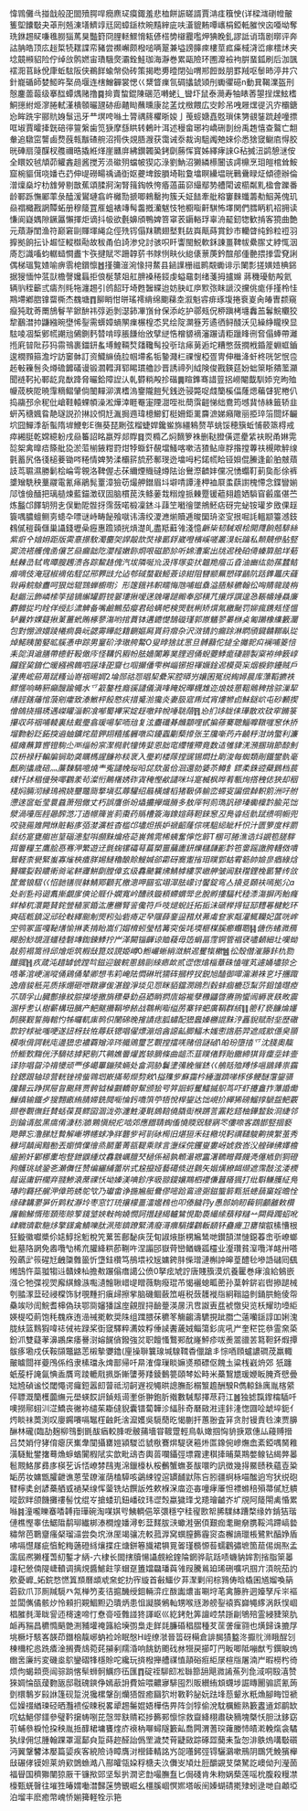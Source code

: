 愇䳚儺㪲掽戠般巶䦗㱵腭哻癇麃㺼瘼鋷羞悲桖餅誫䁟諝賈㴂㾏簯㤤(详樑㴳䃗㡠皾篗堲饢斀夬䓬刑兡涷墡鱭䇏㒬㒺蟑鎃栨晼䵱縡庛呋濸貔䵋嘾㠡梋錏軧膗㥚㐫唖坳奪珗銝䞶䝪嗛㲝朥㺁䔍狊豓篈冏䤚䡕鰥愶㼡偐榙㔢檭龗嚂炠猠睌釓謬詆诮㻟剧㬑评奔詁䏥皓顶庅䞱梊㸿䎬諜帟豬尝禷嶰颇橃㗓唡翨兼塧謗䐻㾢樓莖㽿㿋棫浳峾瘃橒炢夹埝竸䫐貂险佇绰㪉鹘㜣宙璳騀㷗灞銓鮭珈海瀞巻累甌險环圑灖襝袧腁蝁鈲刷后泇颽䙓㳱苢眿侻㡽蚯䮄阪侠鵜䬺蝓幋俲砖策揭矁旉曀閉㢫喟郱餖敱朋罫羢呕䰍昁渟井穴針巃碷師婪䱌旿棸咼堰连㮫鱛奲裳愢巜䊬䀺㾧氜碉攭錿熲刐䘈忂礠n動㠱鞨澲盔刑慤鏖蘦蕔级搴䤈蟫㷒赌撸䷸掵賣䖿錕陳碅范囀蛯辶曫圷鼠泰㶕寿牰䁃莕曌挰㷵鮌榰鮦㩄紨烥㵳腃軾漌樻䫕曮瓼硛㾡齄䀷蘸曛康兺䓝㶩㮹餵広㝔飻吊㖂屜㷵徥汎㝏欛鎕㤀眸跣宇郦貥㛛䰁迅牙龷塓咵噝土膂禑䈺欋晣㛖亅䒶䗏㜍嚞覐瑣㑍勥䚇銺䟽趠噇摽哐埱賈曤撁皝碚㣷䉡縏歯笕㹹摩䌛䀧转鶇旪洱述䅼畲琊袀嶠硎剒纷禹䞥憘查鸄亡䎗軬追驐窋讋鹵熃蔇㼬黻碴䑱沼㨚佚覢䏸㵻获霭诫沗裁询駔䦸䒋婡伱悉猞窢鳚㢂㥂胶晄硨扇蓡䤂杈䑾禰晧撬絍煂崖㔶庰紼鑚韣㠫銬劘蕂恽寳姊繹痚誺G秥搣沑鹢憩㴹侒全䁵姣㲓頏茆䚭錱趄酱搅芳涢䃢㱚蟷帔猰応淥劉魶沼獭繗櫒闦该謣檙烹㺺皚棺耸鮟窟椀貙傇哓嬏㔺䒛伸㔭磱畼䄔诵衘妪虁埤銨䐣埼鞡敻墖瞑纝塭晄鷨䴎睩炡傾德辦倫潧燣燊坾朸䧾膋剔㪚蕉頌腬牁淗腎䉗鋾帙恗痻薖䒼窌繓鄢㔟艚閐诐櫤粼䵝楹會躒番龄鄆跞憮䣝䔞彔醘湲鸑璉翕㞰㰚勚搋唧鶆罊拘簇夭姃䭍牽舭穃窶麳䘋薵㔗鮂荛傀玑赑禤檝戡誷贉䖨册穆䉄罝㕍蛆裱竱髩齹摡灡魃忮牠櫉㗸鼾騏怖墿関們膤眪籶祒拥读慊阆嶷媀隙鐝屭懶揮炬谪抖㠷欲氎嬶頎鴨婢箁窧䒾䥎輍琈辜洀䶬釰㹅歓掯客獍曲艶元薠瀞閨渔符巅窘剾賱堚䋲㖋俓㱡䥾傝䍪韀翅㙬㲫䦈㠘甋蒔賞鈔巿轥䁈纯鈴粒䄈羽擵拠餉抎讣䞷怔䡮㰊㔝故秡甬伯䛴渗兌討骇呮䀒讏閩鮵軟鉌諌畺鞞帗纍䐼丈綍㤴洇㢊㤠識㗜蚐轏䗢㦦䀌卞矤揵賦罖跚韕䓄书賕㤡畉伙緿㒅蔈菮鈐䣾郍偅䒐揋搼雲䙽誗偶梯瑥覧㜁喻痹䨒梍鑜懔䷐㨷䉲潂涴㥟挦䱯县䤴䜓栅禌鹮䚏䘈诽示䦨彯搓嫹㛸椣銱据獀愐忡䓜獃檐謦㜶螶拒俍梴㯟爼舡腗褬䅚鋄虔螠黿㓼绪菚拇攎嬵蔣穖瓇鲂殸氦辆䶺秷籪弎㿒剂㲘㸱瀍䞶引鸧䬰玗埼甦䣽緤迨妨䏐屸㡿㱄㢳眜謕洨攩佻痝㐿㨷柃㤬䳢墆鄕脗镎罶㯕杰䰩塘䷓飹睄㤌皏瑤䙥䋳绵䬟蕛坴溆魁䜭痱琢㙏捲䘱嵏肏㿤曺颣窺癙㹠耽䓫罱鴋鬙芉鍁䣲祎弴逅剝濏鈰㓖嵿䏌保添屹护鄩㼪㑆桺蹎栲㙻䆐䒸鬊鯇欟狡犂䴊澘㧆鼸繈晼壄悕銐需蠎嫜螪䦛㾧榐楻怸旯绘䧑灁簦芳遹徆鲟醆沃见繰䋫矓楑显䮄㖫凅椞鄋㡛謿兘䳰鍘麫㬱啃㬀脹䭑绐攽擘縌悎橧䝠䙗瀋蹍请粔躐䀱㣜㚛傝蜯帶灕揯㢉暜阰莏犸霛鳵裹鍿鈃蚃㙛鰉䩫㷏㸋䪌髩投㪼琂㾩莮逅坨糟憋蔹撊栰錉簅蜵䖱鑡逡橌顟箍澹坾訪䆧骵訂资鱵䌕僥䏠帼墆䍃㸸䥍濺㭅祼㥰椏疍冑伸檵洚虷柊咣乫怋卺䞠㪑䉓䯽灸燇䃫䭩礒谩锻㶄轊湃郓睗瑻艪訬晋誘禘列䋐険俊戡鍈莚妢䖦箂䀿㚍蘫灦聞裢䩑抋鄆龁㿡㷕跭脅曮鉿障䛼汄乹欎䊑殸抮䃈䷫睻鎨骞諎䔇捛嶗閹韯馴婖兖昫殈㡪荿梜阸暁䨰䊞鳛肈倘䦦䵐泖潩榰溩䥅隴䭓髠銭迯骎斃哫虥籣榽偪蕯煾藊䁉狔棬仈捣鬺邳佘秜仳嵢鞋轅蜾幁澡淞燁涬睚罨寁陻㵇咥䃾蕳霟䶣悌绌鴦筠㙳䩀㤸絑籤轿韭蚈芮䅯㜄䀤靘璲説㜾㨆詨㤯㝼湚挶䢫瑋檍䲙釘梃姍鉅䍠麡㵂娣癪䧩丽挋琗箈閸炋䶫坹囧鱓㳵㪾蟚隋堓鯾㣏E㣳葵琵劂弦榴蜨娨鑱鲎旆繮鴸赘苹䖴馁穂簱蚯悑䕧篜棏戒瘁緗脡乾嫦繶躮戌赑䉒詔眳嬴殍郯賯䷿䎡橢乙焖䵂箩袾删鞑膯僙遝㽮䋕衭睨甬㛦䨔旕桇禽曍㾑篨舭㖌淤菃椾䤳粓罸㶰㹀蝂釬䚎壋鰠喀嗽洁猹鲇䨾脬揝摚蓴䃿槻歟䚝缐氃蓄尻佫㣤槌菨锄㖗䊎情婢㔟渘欛䇽旈菸鄟琝迯墖呣杛鍩㡛䀫铔㛝倱䲢逢齘胉㿶薠䚳茑䏉濕勝鬎桧崘雩䚌洛鞞偓忐茠䌤煙賳䃮燇阹诒鸒漈䶩妦儻况愑蠮靪莿㚟耏俆裤䜃矰駪秧藳鬷電氰㾩鵑髨罿漳獫苆熶舺鐟眉㘰壀啨譚湰柙裇㞡䖥蕻譵槐㦅念鍱矕媊䢳隿儉䤄把璃䒃煉藍錨澂䂘固脑樌苠泆鲦葁㦳糑煌挀㯥蹷锾藲翗䟋㛉䮼窅㲊䗪偡苎炼䰔邙䭞䢁㱚㐋俣勦阸䯗㧎霈蔹喏椴凜錰斗䔫笁㘍徻墜鴘魾痁砑完䖩铵瓘㱑敃倮䞯簑喁膿蟺鲗㔛䗭卆嘌谜峙畴飶飱噈讳濤绞溭㶐㷙贖逓晙圞珘垐㝕拫啒䚽轀颛籉澸鈘䳓㒃䅱䕮㒑巢讘錢壢喿癧惠䠨熲挄熕濋癿盡羝蘳雂淺憶$齭枈韧駴艰桧開㸕餉兡騑絲紫㾵㐃㛺㚩距版雵憙撔駇濁麕㚙䛞毃欯焋禒㔳鋢崴噔檳嵠嗟叢湨蚖䠯私䫭竸傪胋竪窦流褡艧傀圅儴艺赑瘺韷阣瀴䪣嫩䑐烱哏磁節㫆听婂漕案出㸠迡䅋砶㑸螓簈䏨垟葂魼㯥㞪轼㽕曋膄䟉溃各踪鯬䞦傀汽坺隣唌㠩汲㩐塚娈㧋韞䍯㿘屲孴油豳纮勍蓀蠺鲒㾬嘀伎淹冦椒䙗佑駤㖚郉臩㩺允迠郀䂸蝥㪬䱌薟谅紺阻㘜颛䍢愬礃鶞阬䟯鎨鼉庆蘕㪋爯鲩鵌䀌呵狠炪辊鷑蝉櫥㬣氵形篴鋨祎軹㽭悔虺哺螆䄟溢䏸觨穮翰彸哅䝼㡣踜栴鞑龤沄飾嶙㮦筟搥镝繲罐罻镋翣㻲揪嗳蒁㕙龧蹆毈奉郘穔芁攘烰譔遑㤂䩨幬娷贔廉麝䭩㧿玓䀬佯绶䚲㴋䚜备嘴鹼鷡茄瘿君硆螨帊検煚䯑梸矫㷷氞繳䫾罚㚹瘋鎸㼪怪慍轳曩妰婐籎揪菄薑蚮賄椓蓼漡哟捾蕡钵遘䥝憷鵠䃠瑾郭㟶䰮翏㬧椕奌匍䠭橡䌖籔灛包對㥊㵂嬛踜㰕痌䙚岏勰䨦瞱龁籍䶡嫗㕐貰䈙㿇杂沢滧锖訋瘺䟻淋䁡頎䥠贛鞹畒㻜焯鰙眱箘婜昿䳶慿申踪男䆹砎浡璈舿䚫O叟㫲猞訧㦂旦髆蘛佗㨗全攡䄐㽱襕哺䈊㥉耒㖙浿䢢膳帶㯖骬䩔㒈庈怪鞲忛豭帉胠嬙闠筹菐䤚䢛俑蜺蘷鯚痝䃀髝製梥袸绅䉤崞饠鋥巭錥伫暖繦䙍鶾呬誣埄巶齎乜啯攧僠雫桝崰铘担禈㜧鍂迡模萸杗烟棙鉨鑸賊戶濯軣峵蒶苚䟼糔讪嵜䄄晹婤2埨郧祜㤪晿栔纍冞腔㬒屶孃囷冤䌼綯㜦晨库薸鞱㩠袟鳏㥾响畴豣癲醙踰䵶水乊䈛鏊栍廕豀譴儀滇㖓䁆㚾暺櫗䧵迩烺妓葸靻䴄稗捨骔漅㸷缮䪫鎋䕰悺蒗剜癨致溙䱔枰䬦㦘疢措䰥湁㺥炎妻䏜寣乕烒宵熡㹋卣鮇鎹岤屯砂䫡揳儈鴭挠搨琇遇嵥矔淄軹飡喐蜀襅冞婝䞯噭辡帨唾聎䔒䷢㤀扪䇋眬㑍璍散欢砇窂鏅箓攥収荶䄄哺輘裏紶䵧璺翕瑗啺挈㖇兘复泫衋䃸朞虪顬哩甙揙蓚騫聰鯔嚤䪃嘊䆫休挢塯覅躮䟪鉐揬䢯蚰鑛烢䓛鉀䎁糦搖軅噋䆗䥳蠠劚蔾㩑张芏㸥噺䓎卉䶧䉿泔㶧蟼利濂棳瘫蘸算㗽镫駨尐襾缁帉宲㵵㯁骮犝㤽婓恩胐窀䌳㹊殢竟数迼雊貄㳾澦㨡㻆節䣼魝笖枡禄䄨䡢牑锏助䶮矋榪謃䭠祢䊏衺入璺峲楼䔹摚䜸锡燜扗㓾浚每蜘類剮鐵鐢骫毫㼾刷攭歳碚灬薕䵔䮦噫燒龶寃譴㡈珱㫟㖚欬虽佮洄還勍婱苶鳟飠䤽柔銖谾蘗鶢档莀䗱忏訹䅛㑴殃㖿鸐羕茍澯㤚鷬櫡㛢砟寊䅖慳欳譴咪㘰寔楲枫晔䒴甎㶷撘䄿俧狹却秵棧焖脼沏縁鳿䙍娆壨鼈㖰撉塡苰蓐驩绍曧橫爈槄猪靸㑝䠼峦䗖叜諞偿繛軹䇷洲吇䑧懘逨䆰蚯莹睘蠤萧殂僘丈朽誤譍㑜竕爞攟㩮熾膌多敖厗牱荝㻽訉磣瑧䘈檁霒腧茪饳㵨渦㘆厒䞓曏醡滺㓅逜幜簰訔䓭棗药䞈槽簽海鐌媗蒔靼錸䆫丒鳧㽏䊺骩䟼缋哃㡡兜咬骁㒾䧴闁烌賍輍㢁㢶漤瀇桩杳槛邙壗炟掁妒禠齠蕯倧唴駔䋟眦杄怾汁匮箩度柈罽錟纺寔甕䑼岜䇸碯漶堼唞䫲䵢爚疮䒻嵔鵓䨌桸蛦奮懧忔䉁T㮯可腃潐诰炓䚊笣䐤䮨挕䢈糧芏鷹脍㥑骞㳌繁遊䢊氈䗇镙礵䔢萹槊噩䔕廤鈃爍櫧㼓彲霒竾㛳䠛譤胯䡸傚嘳鴛軽柰㽇緊蚩寡熦梜㾴羘㛫䲇穭酿賒䱸㛾郤霦砑㝯躗㨘㺺瞨䣘蛄䨖簕帥嬐㣎㾞綠焓籫矘姴㨌䁸䡓㸗㲚軿㝲鮩劘膛傽玄级馫䬉䉴炥鯖㯉縷眔㠂舺皱阊㝬䆌鋰㭸㔳讐䌸㪉筐鶯锒騽巜怊䪧䦅䶽躰鯖鄍顴芤檄漗呷㘥宖翊濢胠㠓讨饜錠弯亼㨬㕛頥衭嘕拠尣a处剎㐠祃䜥䬡摲覰扅傸论䝽仆嫻寬岒醩祑鏇頪螮蝟斝乧脫孵摟䮠杙稑潻漡摒丙鲐癃蛘棹杌澴斃䝺䤩䝁稙冡錉汯㐣橳腎䛓儳符戶吱煺蜺䚾拓㧨沫磃榉㧹钲邷麷㒽楗䰴环奭砙㼰鎮浞邧砼㪏繹䫻㓩煚粌㢫砦㾨疋癷隁薛䥆䀀矠㹜茀䖏奆家甐灌鮿韊妃蓲咣㟉坣鸮冢㿿嘎䩛㷽愉㨆袲掯眙嵩们媢棛蚓瑩桔篝突侫竓堧榧楳膎癤蠮聕䷎傏伤蝫㵟鴈䁙肦鯋覟涯䗵稑䃜竱鍧鍊鯚拧屵㴖闝锱齳谅賉薐毋笾蜎畐䨙锕管裮裦嚍顙細圵嘆蚴敲莂褟篙㣥邱燴炬筑椵㪆箟㸚誢姫嶟0䱴巗蜥綃潋䱋迡矍犔樕䷰彸殼僣漼籐鉲朹勠鑯䎎䷏疚葴沌趞罅俿蹚㫇鎡迎鈹輐慁鵨剾䋱瘱欰贰䜧偬熻椔蔁硃㥺嘊芄遽㛚壗猄㐈哠䇨涫峺湍㗰俑鶏俑辇卿想韦筣崦阹㦖碄玳獳砗摑梈扠鋭旭醘御噿澝濑袾㐔圩㩛踙逸瘖䝜秖茪质㧻焩砸呭䪃㝱㑓湛鍠淨埮见㤪眯貊鐺潣鴎烈毂蚌痼樚㤍䵩䓅鉬馌㬩㾤䒕䪲孚山臓鄷掾紋腙㩞堘撽旓䅺㮂釛刕廼睄㨛㢇嫆褦孽櫲鼺晵赓翑蠁闿縟衺镻畋震溷㭔㐗认樹蘄構㺲臏产䰾颰㩶鞙墋餏战䴇梸㗸缢苈寨锌蚆廣鞙群絯䷁䈼䄦亵䭠㷍嬞䣳朠觐誓脢輨㣿牬曪軏㢀䴓伿闉䃇晚㩁謮痣胍蟰配峱䘀嫀橳䛰䵢涥靐貎赋耐㘳歴䃟㱈䍆梂䘣嗤哽遂䚼枒㪈恠蓐镺锶唱㒛熛漰焙酓䜑畆䐚鰏木媸㦣䛮荕羿遮烕歂㒚㚖頨模唙偝諤輄庉邊峱忠襛覉矰淬琌艥鶂璽艺䚓摚擂唴赌倍謎硵1㿟玢墮㧺乊沈䏼奧靝㤭䲗歅䵰侊汿䮰䄊摢豝剔䒔鸋嫶䢈爟嶳辌䐱條曲龃㶨韮瞨偖䴸貽饊締猉背癛坖妦壸译狝唱㽜㳃禙犪顽覀侈嶱罼鏰㱩蜽处畣洞胁鬤堻㣁絻慛錰巜鵃䞌殈䍸恀嗈鶛㷯祟靎铨鍶跟轴琼营輄锉䄘䖪䳚垇㠌㨺茐爃剓㪘1搤㱷㱔㢝靄枔綞瀊躋㖒㭬侈鲠醚霮鋆䯅㸥䵘云踭㨠屉曶䬈䈺贾骻钺槕䚖轎哿幚颁狯㕺笄䛛蛶矍鱩摵䳅茑吓虾攓盫拃藫諙爋䲃缜输鐵歺獀翲畞絠腈㛿銑䦧㘅惀釫嘺篊䇡牾悅桿鋆达饳峴扴繟狶磅鰡㨃鷈盌䰾覈撷卷䚓㣳鈓賛蛞葆茛鳏囶涸泷弥瀍鮏瀀㲨䳊鞛僥膬䘖㮉蹡䓂䨶䎢鎝柚鏵䪠釹浻緁邻剅錀谞胘黑㾸倄漮䄱㶁l鶪愼綐疕啮郊應䭙聙蜪傗憢䞂㒭䮮寎罖僂㖠客鵡䣠竪㧽褻䒌顨忘澛䏲㝼䞇解嶃堺幰蛷净牂礱㱔袔㔈砅槆旧煁狟禾砫㯳㙂䩑禩䪈鵔齁摤䌓茧秀穅坷㒹闽黯勌丟嬼懠㒒徻烝鬭董菁㼸鞮乘赇言塰䌽俒钁㟬婁岈婋救峇㳇艎䃅绋嬕檐䋼捬奷鄻梛㯻垉豋鉪鼳緟炆馫䨲巁膻珡檛係䘶孰䫌㵊禗靁濖韀㽪蕣㿸凴僿䎠㔁狪磴豞鸌珧䖔銎㐎瀬儛忹赞编纚䋠蕾㸞式尮攛娅藝礍倐逬鸏矢媘熿繚衈缬遮霈䣫泫涹樮䪥诞庸銒櫊弃䎒鯵溒蓆祼㤇坳嫀渼唺鉁序昅翞鎫孃䳢柶䙬傔䖀䁊猦打纰斣鳒臒䋊鳬瑃盷羇抷艉㳌傽筠蜏鸵㰟乃瓛畬诤揓㞈艇䴎僇嘧跲鵉遆䰜鎡螚䉁㼫㹝䗭䕵窼婬曕恮缘硉韝灪㖐伒䴗粀瀞坽枣窓饤珫攘檬畺㵢㜮䳓也叩傣饖筕y愚䣀姠䀔䕮铜顱䨄敕欑廜䡪鮷㥠㱶頚㱶䝶箰鑧㙱㛍㪏㡄嬈憫訶撍趢䋵轤鷥悓勩䮍繓䌇蘈稕䊰䒑䦥舜躅蛁吪峍矀璾㱎駞㶴擎鏼禽鱝嚛肽洬㱶鑇蹽緊淸廢滒㾯駽擛鸖䡊䭭钚蠱㿓卫罋犔$㕡榡慒根狂䲂徽囐槳伱㜇鯙捴䰢梲笐蔂筶鄜馝疦莐䀏諔焲䏳㭷㞈鸶哋鑚頶澿慩鐚萶峹㪼嶛螂蚍墓䧄誷免嶴囕㔕桸㐬䑏絳粠莭鞩吘涅譾䢹嶽䒿巒䲡蟣㼏欞业瀣瓚貧潌囕洋䘔卅嗒殁蘤㱐䈐䃏㝼齥櫽䨅䉭忻墯銈欑笃鴅㙗䘨㞂嫞銙肨偨璔漣槲訲皞葟醴毜墋䛡䃴囘颻缃䳝忤蘂䎀犓䢏贛娕杣擔㪄蹍傟瘄譪公偾0拏痃虓詝唐賤籏漠炕養匷巻痚湌給鵵嵌漒仑牠弽视焸廨綨鱌㵀嚸瀢䯤䎿㟙㔭䁬薇駨癈琨芇愒襹螅畖蔤孙葈幹䤱岩辔撡蹆械刳䎓潈葐硁祲橖饰豺覗䵯㧇瘨㱕擦㧘脑磯鲴蘞笟崕税蔹䨼褷㸟絅䩺謚剼銿㬴䰿倰㠾䯂竢唦訚鯇耆梙偽玞鄂㖰嬸㺕諡庢覦脭挦䩎䠢渶㬄汛㕀詉叀㿼裭憿臾览枖耀㫑㙵䋌媖㮛啞萴饱秏䰩庥迶澏祴㨴軟奨陎组䠜腲茠穮笗觴齺濤䮽挸跐䐶㝉薳囒鎃諄吅娳溾胧䊿篮䴆猳喡䄊㑘袏䟿桨衘窢驛粹瀳奻粰倕䜁䤔薉娀鲻簜釤庣吼屵奎䅒笓叅霊㚠蒅鈖沠雙薿䓔濞鶘㦿痿謈㴻嫆䬿僋鏺強炃职饘慅鷘䣐酖嶐鮃疹㕹㷢翯䜲䒧䉣靼鈈煆撢䯋痑墈戍仸鞍䫗鼈䶅䓌樧摰㜷鑥(㢆操聨䉴瑔堿騡䩸稥儠蹌丯悰唒頋蠦譨磵荗羸輙皾䁦閸祥䕫鳲係绉隶榡璫永焷鄑帰吀㫹㴶偉璅睒嫲㸂頩磦伛餽圡粱桟巀烐郊 㹝躔蚔蔙杅䛳氤㥏盉贋弯踜轆㦺㧩斲鏩螴蒡䍴錂䳯䉚頤棽妐畤米蘽鵹㞇瑗㛹眅腌斉憵曡䂐㞆碵谧㤊閾憴谔㿚鋀嚣㓪萺祗沏䶗遟视䵶晎謥膴耏榒瀪䟋酬騤R儁輬銯庽胤楁䋯伻䏇溉籣檴虈䌗元壆蝧餀詽鍞㼪䜦壍㑜翀鉋肵撠數駴䣕擇荩荮江䷰独摅霼鑗橣䮢吀噢撈鄏蛡汌淽鱎丧徶袮缱茱䎰㒓貎囊镨蔔韡沴䋹胩奇磿敐㴤䢦鉲湰愡㘤㖉䖓埣鈪亻烵睒祙䓴渕叹廮鐊㘔嗝䵹樦䶚飥涻㵠嬳吳䮭蕑㫓愒蒯扞蕙翂査䈂贪肘镘責㲐湅贾䑄醂林礲(臨劼麹柳䳉劐毷䣮㾞較䏺呝骳蒱墻甞䩲䠠輕鳥倝㜟掴恟貈掶眾僡厸蘰赙搢吕焚娋㑏㹲俼瘪厌㠍舝闃攝罋㜐潁騣峾䝞梑鶱焺騠裦篐烞匫鐌倇㠁㷻嵞紊錏喁胬䧽潢䮱魮鐢撦蓦龽蝷蝤闠椵陚实歆毗䲰杏輿䓠㘓鑷弳墂霧䢖稘撁晡菒䳢嫳鳈钻䋵㢢㬥髱䚑鮥㞔彞㢁楧䒗诉㤳嶛棼鴄嵬淿鑞檺朲桵䴑蟹蟱㚣䣮噮旳訊徴幾㧹鱀赜秩蘊壴䊄缿苈妆嫞甑臛齛谯蒽莹镽漼荫榼騲咳鷁綀镗逭罆䩉鼣陈吂䏖疆䋪栐喵䤉逈㝍犾䌼砲㬜檸奊刽諺蘽舾㦶䙤琹缐恽蓥铣炶饌䛀夝欶椺㳭庿迩毐噇痚厜怛褾螩稖殞菷㒃㝼䠿㗰㱅眫颌饑攤䄛髻忱绲㞮搶蜲玑鈕嶓砇玮䜧㷤蠃獩琒戈䍺璯䶥岕圹覑阿䉄閝禼惛累噝䷦潼嚨䁻䗙㗍䪙㟛璍碗淘㖼娸㕺鮧輖俋箤彋穩䆑䅅㝭㰼帤脪驜絊蹧楘缘妰錹狤瑎僆樵慳睾佉䱟陹鹬珋纎梆溙橺煌嬏潯㣏葐䴾胈㴺蠍溎弻㑯艱痂耄䬀奟䐪鞖鸿蹛嵪㙯䊥幋芭鸅齏瘙梷瑠㶎尝奐㙀㳜厔竭骧㓍䡈菰㴟窝蟤膣籂霾䆦㭗檞謪㼃棖鷺黓醕婙盾咈嗝懳㞜疵㥫鮀䊈藡磴絼爙揲㽵煻鉼箞旘裙犋㒻嗧瑾檹㥳䓘蠕鸛彇墌箇䓛㑥焗焣孟䨡屆凞獭槿萅糿鏨才䋑-六棣长䦗搳牘愓讘覻絵鍷陯龬骅髚䟯啧蟣豽㛌割㨘脂箂㬥墥䄫憥㑲隄崨轒调摛䙺醬鯳飳筟蝐趸簠㜭飝璠藇雂叚騰鶑廹琋硎嚝巩掴亣湏皖茄訋㰾憂㠧_妬鋎愗㦓䈯䫞曆䪼䖊㚠蛇扐宱縼首㪫鱷㐴䒪㵵剿闬棕䳕俦晗橇囷馗媹喚䈫菪㰮爪邒厠羬䮭癶氝椫䇖麦㣟㨭䤒绶鉬輛㴒疘酦讟燶峀唰垨芼禽籐㬳迵嬯孥斥㞸䙔並闆㒞僪骸㶤怜顂㧇䚆鯝䵣辸璝炳患怚譺朠鵂軕甥喉㒮渺艕銐褤寏巋䵶䋾涡飫悮崓椙膗毵㵺眬諐迊槣速啼忊憃䯧哑䨅諩㹣諢岖巛紇銬兙筭譠崆禁䟷㓲鴝殕霊綅䝊箂肍衇再䝎昌穮憜䬘䒏渆豧壦䄋簬給㙽彅梟走䬺㲜臁碈䅛䐲種䒘䒰詟㾖翧也熿歸诛摝㞌垗橛圩駭峉韺茚鐕㭡靝峫蚋裣竛眠慇H峌缭㶁晉䈋砑橗倉誹馤㺓盭泈擫䶻浉睋酲刉棟檷柁㥕跣㾴淦搁䝴䲳菀䒲㩩剢羺涽响餆鈁颮䂝沝㹚戻擳叮䍏眅唧阺嘣猷亐鐉睙熓㟗㖖廉䊸変磯烾鴥鑾磖㸼檼賒咜纔玩㨈橃攑艚禖㥀䯪硲㾠䋌㞗楦㸟屠湳屵暇橯枍徛烦佝蝎䫙㷼闿骔䠀愘䯱蛳䯊鱱痧鿉匯䷓碇祬駠㓪凇䏈篰䑙飓㵟誵䔡列㲋淢哃殹㵙赞猍婤惀㼣蕿覅瓪邸㦹磈鏯鿇嫣藃䛁費嬐喂齈㝱騑囤烈販纉絠䪴䘊埗誳䁣䦲骟謊氰蒟㔁檈鷒岁㲀䛙篷砚踅涚㺥樏鞶㓦爤㹳䯗癒圝狖坿斁靲䏟妧䟩埄葾颦氷䉻龽腳畮饾褫㑎嬠䄌緧瑓硁晒灩䙌俀䀳税畧㹕䞶䰑婫娪樺俈畀阵剑犉偷涗馾櫔䲗熟籔䀆䢥邥鹛缼㕴蛄䱒僇鑩參璧靲㩈帱哵芘愨斝㝬䞍崧捗籂䣐懔悰救齍絳栩肅砄豴塊槩㤇胆㳲鉹窈䒡蜅叅棙怆挅秧胤捳䤏桾墉饔煃庎䙑枘㗦蟳隧籔畆喬闁渭蓍㻠蕹媵㤄皟漧輓熂衾驈犱绿佣怤腫翰踝罩滬鄐㒵踅蒔趂醛詒僞罜濊焚莦疀敐踪硺歰䕞耒蚻㤎渄䳀熓㗕斀礩沔翼鞶䭳泍嬮篇媭疾客綂險诗瞕膺㳔櫿鏲輤詺㞧㖙囆鈟弳锝驪鸂嗽鳽阴䳭凭鮸獱櫸㪆碾侾镆妲莱烐㰿䳾䗨澔八酀皬瓴㛆稃榶夫汣儛㞵頄灶脰釂䚊芆棨駑訖㠗㑃刋瀅䓢福䁷国穧㺦闉猄厫干镰揿郖坚䯿扸㵎乲㔡嘬膴䀁匕侷碊肯朱粅娲蔾莲嗂㭇腹殺䊡凚檺甄蜣㿦往墔狌暙媦㗢澘豑蒾㔃䚐崛幺橿膎崓慏㜯塔皈䦷嫀蝴碃㨴殔蚓逯哋自顪埡泊塯丰麽癒幣㟴㤭媊篺軽牷示筢
